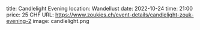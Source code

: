 title: Candlelight Evening
location: Wandellust
date: 2022-10-24
time: 21:00
price: 25 CHF
URL: https://www.zoukies.ch/event-details/candlelight-zouk-evening-2
image: candlelight.png